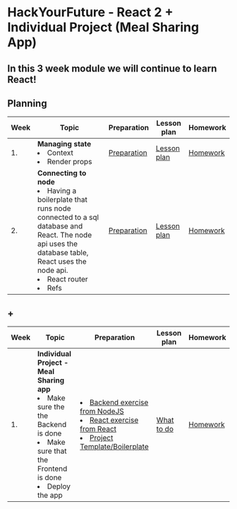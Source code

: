 # HackYourFuture - React 2 + Individual Project (Meal Sharing App)

## In this 3 week module we will continue to learn React!

## Planning

| Week | Topic                                                                                                                | Preparation                         | Lesson plan                         | Homework                      |
| ---- | -------------------------------------------------------------------------------------------------------------------- | ----------------------------------- | ----------------------------------- | ----------------------------- |
| 1.   | **Managing state** <br> <li> Context <br> <li> Render props                                                                    | [Preparation](week1/preparation.md) | [Lesson plan](week1/lesson-plan.md) | [Homework](week1/homework.md) |
| 2.   | **Connecting to node** <br> <li> Having a boilerplate that runs node connected to a sql database and React. The node api uses the database table, React uses the node api. <br> <li> React router <br>  <li> Refs | [Preparation](week2/preparation.md) | [Lesson plan](week2/lesson-plan.md) | [Homework](week2/homework.md) |

## \+ 
   
| Week | Topic                                                                                                                | Preparation                         | Lesson plan                         | Homework                      |
| ---- | -------------------------------------------------------------------------------------------------------------------- | ----------------------------------- | ----------------------------------- | ----------------------------- |
| 1.   | **Individual Project - Meal Sharing app** <br> <li> Make sure the the Backend is done <br> <li> Make sure that the Frontend is done <li> Deploy the app | <li>  [Backend exercise from NodeJS](https://github.com/HackYourFuture-CPH/node.js/tree/main/week3/homework-template#its-coding-time) <br> <li> [React exercise from React](https://github.com/HackYourFuture-CPH/React/blob/main/react2/week2/homework.md)  <li>  [Project Template/Boilerplate](https://github.com/HackYourFuture-CPH/meal-sharing-template) <br> | [What to do](https://github.com/HackYourFuture-CPH/meal-sharing-template#-about-) | [Homework](week1/homework.md) | [Deploy the app](https://github.com/HackYourFuture-CPH/meal-sharing-template#deployment-) |

